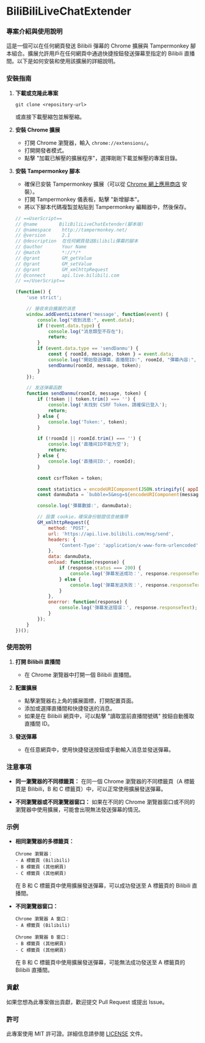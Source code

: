 # BiliBiliLiveChatExtender

### 專案介紹與使用說明

這是一個可以在任何網頁發送 Bilibili 彈幕的 Chrome 擴展與 Tampermonkey 腳本組合。擴展允許用戶在任何網頁中通過快捷按鈕發送彈幕至指定的 Bilibili 直播間。以下是如何安裝和使用該擴展的詳細說明。

### 安裝指南

1. **下載或克隆此專案**
   ```
   git clone <repository-url>
   ```
   或直接下載壓縮包並解壓縮。

2. **安裝 Chrome 擴展**
   - 打開 Chrome 瀏覽器，輸入 `chrome://extensions/`。
   - 打開開發者模式。
   - 點擊 "加載已解壓的擴展程序"，選擇剛剛下載並解壓的專案目錄。

3. **安裝 Tampermonkey 腳本**
   - 確保已安裝 Tampermonkey 擴展（可以從 [Chrome 網上應用商店](https://chrome.google.com/webstore/detail/tampermonkey/dhdgffkkebhmkfjojejmpbldmpobfkfo) 安裝）。
   - 打開 Tampermonkey 儀表板，點擊 "新增腳本"。
   - 將以下腳本代碼複製並粘貼到 Tampermonkey 編輯器中，然後保存。
   ```javascript
   // ==UserScript==
   // @name        BiliBiliLiveChatExtender(腳本端)
   // @namespace    http://tampermonkey.net/
   // @version      2.1
   // @description  在任何網頁發送Bilibili彈幕的腳本
   // @author       Your Name
   // @match        *://*/*
   // @grant        GM_getValue
   // @grant        GM_setValue
   // @grant        GM_xmlhttpRequest
   // @connect      api.live.bilibili.com
   // ==/UserScript==

   (function() {
       'use strict';

       // 接收來自擴展的消息
       window.addEventListener('message', function(event) {
           console.log("收到消息:", event.data);
           if (!event.data.type) {
               console.log("消息類型不存在");
               return;
           }
           if (event.data.type == 'sendDanmu') {
               const { roomId, message, token } = event.data;
               console.log("開始發送彈幕，直播間ID:", roomId, "彈幕內容:", message, "Token:", token);
               sendDanmu(roomId, message, token);
           }
       });

       // 发送弹幕函数
       function sendDanmu(roomId, message, token) {
           if (!token || token.trim() === '') {
               console.log('未找到 CSRF Token，請確保已登入');
               return;
           } else {
               console.log('Token:', token);
           }

           if (!roomId || roomId.trim() === '') {
               console.log('直播间ID不能为空');
               return;
           } else {
               console.log('直播间ID:', roomId);
           }

           const csrfToken = token;

           const statistics = encodeURIComponent(JSON.stringify({ appId: 100, platform: 5 }));
           const danmuData = `bubble=5&msg=${encodeURIComponent(message)}&color=16772431&mode=4&room_type=0&jumpfrom=86002&reply_mid=0&reply_attr=0&replay_dmid=&statistics=${statistics}&fontsize=25&rnd=${Math.floor(Date.now() / 1000)}&roomid=${roomId}&csrf=${csrfToken}&csrf_token=${csrfToken}`;

           console.log('彈幕數據:', danmuData);

           // 設置 cookie，確保身份驗證信息被攜帶
           GM_xmlhttpRequest({
               method: 'POST',
               url: 'https://api.live.bilibili.com/msg/send',
               headers: {
                   'Content-Type': 'application/x-www-form-urlencoded'
               },
               data: danmuData,
               onload: function(response) {
                   if (response.status === 200) {
                       console.log('弹幕发送成功：', response.responseText);
                   } else {
                       console.log('弹幕发送失败：', response.responseText);
                   }
               },
               onerror: function(response) {
                   console.log('弹幕发送错误：', response.responseText);
               }
           });
       }
   })();
   ```

### 使用說明

1. **打開 Bilibili 直播間**
   - 在 Chrome 瀏覽器中打開一個 Bilibili 直播間。

2. **配置擴展**
   - 點擊瀏覽器右上角的擴展圖標，打開配置頁面。
   - 添加或選擇直播間和快捷發送的消息。
   - 如果是在 Bilibili 網頁中，可以點擊 "讀取當前直播間號碼" 按鈕自動獲取直播間 ID。

3. **發送彈幕**
   - 在任意網頁中，使用快捷發送按鈕或手動輸入消息並發送彈幕。

### 注意事項

- **同一瀏覽器的不同標籤頁：**
  在同一個 Chrome 瀏覽器的不同標籤頁（A 標籤頁是 Bilibili，B 和 C 標籤頁）中，可以正常使用擴展發送彈幕。

- **不同瀏覽器或不同瀏覽器窗口：**
  如果在不同的 Chrome 瀏覽器窗口或不同的瀏覽器中使用擴展，可能會出現無法發送彈幕的情況。

### 示例

- **相同瀏覽器的多標籤頁：**

  ```
  Chrome 瀏覽器：
  - A 標籤頁 (Bilibili)
  - B 標籤頁 (其他網頁)
  - C 標籤頁 (其他網頁)
  ```

  在 B 和 C 標籤頁中使用擴展發送彈幕，可以成功發送至 A 標籤頁的 Bilibili 直播間。

- **不同瀏覽器窗口：**

  ```
  Chrome 瀏覽器 A 窗口：
  - A 標籤頁 (Bilibili)
  
  Chrome 瀏覽器 B 窗口：
  - B 標籤頁 (其他網頁)
  - C 標籤頁 (其他網頁)
  ```

  在 B 和 C 標籤頁中使用擴展發送彈幕，可能無法成功發送至 A 標籤頁的 Bilibili 直播間。

### 貢獻

如果您想為此專案做出貢獻，歡迎提交 Pull Request 或提出 Issue。

### 許可

此專案使用 MIT 許可證。詳細信息請參閱 [LICENSE](LICENSE) 文件。
